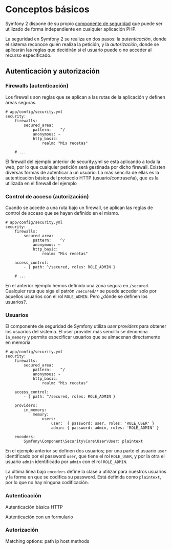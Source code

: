 # Conceptos básicos

Symfony 2 dispone de su propio [componente de seguridad](http://symfony.com/doc/current/components/security/introduction.html) que puede ser utilizado de forma independiente en cualquier aplicación PHP.

La seguridad en Symfony 2 se realiza en dos pasos: la *autenticación*, donde el sistema reconoce quién realiza la petición, y la *autorización*, donde se aplicarán las reglas que decidirán si el usuario puede o no acceder al recurso especificado.


## Autenticación y autorización

### Firewalls (autenticación)

Los firewalls son reglas que se aplican a las rutas de la aplicación y definen áreas seguras. 

```
# app/config/security.yml
security:
    firewalls:
        secured_area:
            pattern:    ^/
            anonymous: ~
            http_basic:
                realm: "Mis recetas"

    # ...
```

El firewall del ejemplo anterior de security.yml se está aplicando a toda la web, por lo que cualquier petición será gestinada por dicho firewall. Existen diversas formas de autenticar a un usuario. La más sencilla de ellas es la autenticación básica del protocolo HTTP (usuario/contraseña), que es la utilizada en el firewall del ejemplo


### Control de acceso (autorización)

Cuando se accede a una ruta bajo un firewall, se aplican las reglas de control de acceso que se hayan definido en el mismo.

```
# app/config/security.yml
security:
    firewalls:
        secured_area:
            pattern:    ^/
            anonymous: ~
            http_basic:
                realm: "Mis recetas"

    access_control:
        - { path: ^/secured, roles: ROLE_ADMIN }

    # ...
```

En el anterior ejemplo hemos definido una zona segura en `/secured`. Cualquier ruta que siga el patrón `/secured/*` se puede acceder solo por aquellos usuarios con el rol `ROLE_ADMIN`. Pero ¿dónde se definen los usuarios?.


### Usuarios

El componente de seguridad de Symfony utiliza *user providers* para obtener los usuarios del sistema. El user provider más sencillo se denomina `in_memory` y permite especificar usuarios que se almacenan directamente en memoria.

```
# app/config/security.yml
security:
    firewalls:
        secured_area:
            pattern:    ^/
            anonymous: ~
            http_basic:
                realm: "Mis recetas"

    access_control:
        - { path: ^/secured, roles: ROLE_ADMIN }

	providers:
        in_memory:
            memory:
                users:
                    user:  { password: user, roles: 'ROLE_USER' }
                    admin: { password: admin, roles: 'ROLE_ADMIN' }

    encoders:
        Symfony\Component\Security\Core\User\User: plaintext
```

En el ejemplo anterior se definen dos usuarios; por una parte el usuario `user` identificado por el password `user`, que tiene el rol `ROLE_USER`,  y por la otra el usuario `admin` identificado por `admin` con el rol `ROLE_ADMIN`.

La última linea bajo `encoders` define la clase a utilizar para nuestros usuarios y la forma en que se codifica su password. Está definida como `plaintext`, por lo que no hay ninguna codificación.



### Autenticación

Autenticación básica HTTP

Autenticación con un formulario


### Autorización

Matching options: 
 path
 ip
 host
 methods
